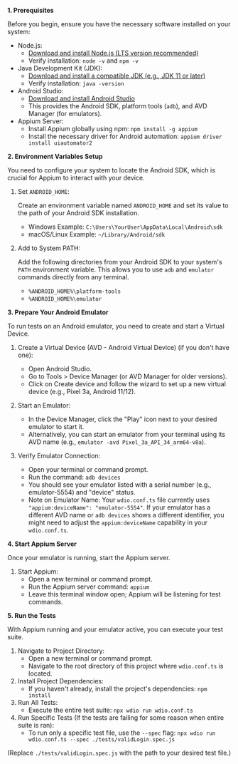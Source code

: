 **1. Prerequisites**

Before you begin, ensure you have the necessary software installed on your system:

* Node.js:
  *  [Download and install Node.js (LTS version recommended)](https://nodejs.org/en/download/)
  * Verify installation: `node -v` and `npm -v`
* Java Development Kit (JDK):
  * [Download and install a compatible JDK (e.g., JDK 11 or later)](https://www.oracle.com/java/technologies/downloads/)
  * Verify installation: `java -version`
* Android Studio:
  * [Download and install Android Studio](https://developer.android.com/studio)
  * This provides the Android SDK, platform tools (`adb`), and AVD Manager (for emulators).
* Appium Server:
  * Install Appium globally using npm: `npm install -g appium`
  * Install the necessary driver for Android automation: `appium driver install uiautomator2`

**2. Environment Variables Setup**

You need to configure your system to locate the Android SDK, which is crucial for Appium to interact with your device.
  1. Set `ANDROID_HOME`:

     Create an environment variable named `ANDROID_HOME` and set its value to the path of your Android SDK installation.
      * Windows Example: `C:\Users\YourUser\AppData\Local\Android\sdk`
      * macOS/Linux Example: `~/Library/Android/sdk`
  2. Add to System PATH:
     
     Add the following directories from your Android SDK to your system's `PATH` environment variable. This allows you to use `adb` and `emulator` commands directly from any terminal.
      * `%ANDROID_HOME%\platform-tools`
      * `%ANDROID_HOME%\emulator`

**3. Prepare Your Android Emulator**

To run tests on an Android emulator, you need to create and start a Virtual Device.

1. Create a Virtual Device (AVD - Android Virtual Device) (if you don't have one):
    * Open Android Studio.
    * Go to Tools > Device Manager (or AVD Manager for older versions).
    * Click on Create device and follow the wizard to set up a new virtual device (e.g., Pixel 3a, Android 11/12).

2. Start an Emulator:
    * In the Device Manager, click the "Play" icon next to your desired emulator to start it.
    * Alternatively, you can start an emulator from your terminal using its AVD name (e.g., `emulator -avd Pixel_3a_API_34_arm64-v8a`).

3. Verify Emulator Connection:
    * Open your terminal or command prompt.
    * Run the command: `adb devices`
    * You should see your emulator listed with a serial number (e.g., emulator-5554) and "device" status.
    * Note on Emulator Name: Your `wdio.conf.ts` file currently uses `"appium:deviceName": "emulator-5554"`. If your emulator has a different AVD name or `adb devices` shows a different identifier, you might need to adjust the `appium:deviceName` capability in your `wdio.conf.ts`.

**4. Start Appium Server**

Once your emulator is running, start the Appium server.
1. Start Appium:
    * Open a new terminal or command prompt.
    * Run the Appium server command: `appium`
    * Leave this terminal window open; Appium will be listening for test commands.

**5. Run the Tests**

With Appium running and your emulator active, you can execute your test suite.
1. Navigate to Project Directory:
    * Open a new terminal or command prompt.
    * Navigate to the root directory of this project where `wdio.conf.ts` is located.
2. Install Project Dependencies:
    * If you haven't already, install the project's dependencies: `npm install`
3. Run All Tests:
    * Execute the entire test suite: `npx wdio run wdio.conf.ts`
4. Run Specific Tests (If the tests are failing for some reason when entire suite is ran):
    * To run only a specific test file, use the `--spec` flag: `npx wdio run wdio.conf.ts --spec ./tests/validLogin.spec.js`

(Replace `./tests/validLogin.spec.js` with the path to your desired test file.)
